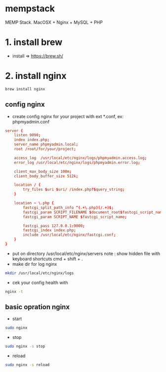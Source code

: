 # mempstack
MEMP Stack. MacOSX + Nginx + MySQL + PHP

# 1. install brew
- install => https://brew.sh/

# 2. install nginx
```bash
brew install nginx
```
## config nginx
- create config nginx for your project with ext *.conf, ex: phpmyadmin.conf
```conf
server {
    listen 9090;
    index index.php;
    server_name phpmyadmin.local;
    root /root/for/your/project;

    access_log  /usr/local/etc/nginx/logs/phpmyadmin.access.log;
    error_log /usr/local/etc/nginx/logs/phpmyadmin.error.log;

    client_max_body_size 100m;
    client_body_buffer_size 512k;

    location / {
        try_files $uri $uri/ /index.php?$query_string;
    }

    location ~ \.php {
        fastcgi_split_path_info ^(.+\.php)(/.+)$;
        fastcgi_param SCRIPT_FILENAME $document_root$fastcgi_script_name;
        fastcgi_param SCRIPT_NAME $fastcgi_script_name;

        fastcgi_pass 127.0.0.1:9000;
        fastcgi_index index.php;
        include /usr/local/etc/nginx/fastcgi.conf;
    }
}
```
- put on directory /usr/local/etc/nginx/servers
note : show hidden file with keyboard shortcuts cmd + shift + .
- make dir for log nginx
```bash
mkdir /usr/local/etc/nginx/logs
```
- cek your config health with
```bash
nginx -t
```
## basic opration nginx
- start
```bash
sudo nginx
```
- stop
```bash
sudo nginx -s stop
```
- reload
```bash
sudo nginx -s reload
```




